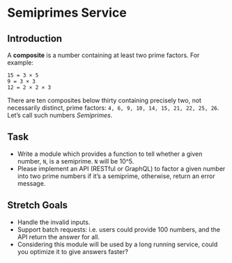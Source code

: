 # Semiprimes Service

## Introduction

A **composite** is a number containing at least two prime factors. For example:

```
15 = 3 × 5
9 = 3 × 3
12 = 2 × 2 × 3
```

There are ten composites below thirty containing precisely two, not necessarily
distinct, prime factors: `4, 6, 9, 10, 14, 15, 21, 22, 25, 26`. Let’s call such
numbers *Semiprimes*.

## Task

- Write a module which provides a function to tell whether a given number, `N`,
  is a semiprime. `N` will be 10^5.
- Please implement an API (RESTful or GraphQL) to factor a given number into two
  prime numbers if it’s a semiprime, otherwise, return an error message.

## Stretch Goals

- Handle the invalid inputs.
- Support batch requests: i.e. users could provide 100 numbers, and the API
  return the answer for all.
- Considering this module will be used by a long running service, could you
  optimize it to give answers faster?
